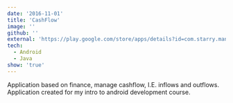 ```yaml
---
date: '2016-11-01'
title: 'CashFlow'
image: ''
github: ''
external: 'https://play.google.com/store/apps/details?id=com.starry.management&hl=en_US'
tech:
  - Android
  - Java
show: 'true'
---
```


Application based on finance, manage cashflow, I.E. inflows and outflows. Application created for my intro to android development course.
